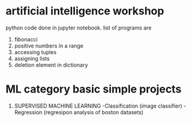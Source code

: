# artificial intelligence workshop 
python code done in jupyter notebook.
list of programs are
1. fibonacci
2. positive numbers in a range
3. accessing tuples
4. assigning lists
5. deletion element in dictionary
# ML category basic simple projects
1. SUPERVISED MACHINE LEARNING -Classification (image classifier) -Regression (regresipon analysis of boston datasets)
